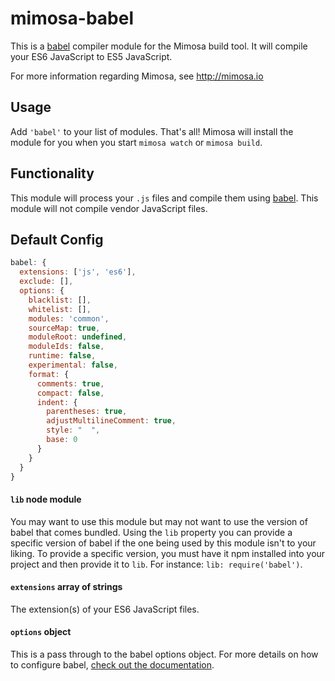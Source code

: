 mimosa-babel
===========

This is a [babel](https://babeljs.io/) compiler module for the Mimosa build tool. It will compile your ES6 JavaScript to ES5 JavaScript.

For more information regarding Mimosa, see http://mimosa.io

## Usage

Add `'babel'` to your list of modules.  That's all!  Mimosa will install the module for you when you start `mimosa watch` or `mimosa build`.

## Functionality

This module will process your `.js` files and compile them using [babel](https://babeljs.io/).  This module will not compile vendor JavaScript files.

## Default Config

```javascript
babel: {
  extensions: ['js', 'es6'],
  exclude: [],
  options: {
    blacklist: [],
    whitelist: [],
    modules: 'common',
    sourceMap: true,
    moduleRoot: undefined,
    moduleIds: false,
    runtime: false,
    experimental: false,
    format: {
      comments: true,
      compact: false,
      indent: {
        parentheses: true,
        adjustMultilineComment: true,
        style: "  ",
        base: 0
      }
    }
  }
}
```

#### `lib` node module
You may want to use this module but may not want to use the version of babel that comes bundled. Using the `lib` property you can provide a specific version of babel if the one being used by this module isn't to your liking. To provide a specific version, you must have it npm installed into your project and then provide it to `lib`. For instance: `lib: require('babel')`.

#### `extensions` array of strings
The extension(s) of your ES6 JavaScript files.

#### `options` object
This is a pass through to the babel options object. For more details on how to configure babel, [check out the documentation](https://babeljs.io/docs/usage/options/).

